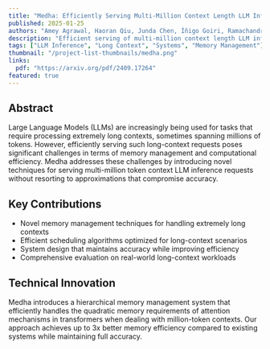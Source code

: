 ```yaml
---
title: "Medha: Efficiently Serving Multi-Million Context Length LLM Inference"
published: 2025-01-25
authors: "Amey Agrawal, Haoran Qiu, Junda Chen, Íñigo Goiri, Ramachandran Ramjee, Chaojie Zhang, Alexey Tumanov, Esha Choukse"
description: "Efficient serving of multi-million context length LLM inference requests without approximations"
tags: ["LLM Inference", "Long Context", "Systems", "Memory Management"]
thumbnail: "/project-list-thumbnails/medha.png"
links:
  pdf: "https://arxiv.org/pdf/2409.17264"
featured: true
---
```


## Abstract

Large Language Models (LLMs) are increasingly being used for tasks that require processing extremely long contexts, sometimes spanning millions of tokens. However, efficiently serving such long-context requests poses significant challenges in terms of memory management and computational efficiency. Medha addresses these challenges by introducing novel techniques for serving multi-million token context LLM inference requests without resorting to approximations that compromise accuracy.

## Key Contributions

- Novel memory management techniques for handling extremely long contexts
- Efficient scheduling algorithms optimized for long-context scenarios
- System design that maintains accuracy while improving efficiency
- Comprehensive evaluation on real-world long-context workloads

## Technical Innovation

Medha introduces a hierarchical memory management system that efficiently handles the quadratic memory requirements of attention mechanisms in transformers when dealing with million-token contexts. Our approach achieves up to 3x better memory efficiency compared to existing systems while maintaining full accuracy.